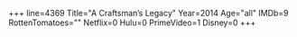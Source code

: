+++
line=4369
Title="A Craftsman’s Legacy"
Year=2014
Age="all"
IMDb=9
RottenTomatoes=""
Netflix=0
Hulu=0
PrimeVideo=1
Disney=0
+++

